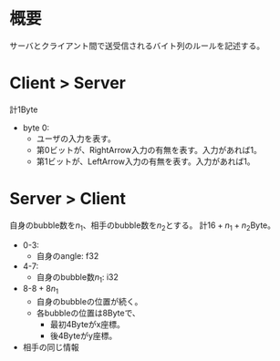 # 概要
サーバとクライアント間で送受信されるバイト列のルールを記述する。

# Client > Server
計1Byte
- byte 0:
  - ユーザの入力を表す。
  - 第0ビットが、RightArrow入力の有無を表す。入力があれば1。
  - 第1ビットが、LeftArrow入力の有無を表す。入力があれば1。

# Server > Client
自身のbubble数を$n_1$、相手のbubble数を$n_2$とする。
計$16 + n_1 + n_2$Byte。
- 0-3:
  - 自身のangle: f32
- 4-7:
  - 自身のbubble数$n_1$: i32
- 8-$8 + 8n_1$
  - 自身のbubbleの位置が続く。
  - 各bubbleの位置は8Byteで、
    - 最初4Byteがx座標。
    - 後4Byteがy座標。
- 相手の同じ情報